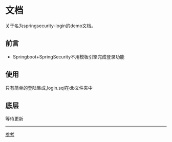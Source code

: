 # 文档
关于名为springsecurity-login的demo文档。

## 前言
- Springboot+SpringSecurity不用模板引擎完成登录功能

## 使用
只有简单的登陆集成,login.sql在db文件夹中

## 底层
等待更新

---
[参考](https://blog.csdn.net/weixin_44231805/article/details/115563895?spm=1001.2014.3001.5501)
